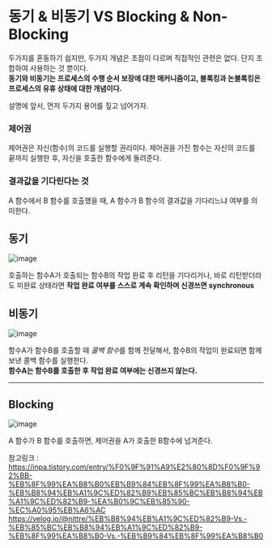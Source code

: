 
# 동기 & 비동기 VS Blocking & Non-Blocking

두가지를 혼동하기 쉽지만, 두가지 개념은 초점이 다르며 직접적인 관련은 없다. 단지 조합하여 사용하는 것 뿐이다.    
**동기와 비동기는 프로세스의 수행 순서 보장에 대한 매커니즘이고, 블록킹과 논블록킹은 프로세스의 유휴 상태에 대한 개념이다.**


설명에 앞서, 먼저 두가지 용어를 짚고 넘어가자. 
### 제어권
제어권은 자신(함수)의 코드를 실행할 권리이다. 제어권을 가진 함수는 자신의 코드를 끝까지 실행한 후, 자신을 호출한 함수에게 돌려준다. 

### 결과값을 기다린다는 것
A 함수에서 B 함수를 호출했을 때, A 함수가 B 함수의 결과값을 기다리느냐 여부를 의미한다. 

## 동기

![image](https://user-images.githubusercontent.com/45115557/182599393-5a687dd0-c6f2-4ecb-9e93-a2c232a40e94.png)

호출하는 함수A가 호출되는 함수B의 작업 완료 후 리턴을 기다리거나, 바로 리턴받더라도 미완료 상태라면 **작업 완료 여부를 스스로 계속 확인하며 신경쓰면 synchronous**

## 비동기

![image](https://user-images.githubusercontent.com/45115557/182599431-90b24c1b-5682-49e5-a6b4-d365371a1e34.png)

함수A가 함수B를 호출할 때 *콜백 함수*를 함께 전달해서, 함수B의 작업이 완료되면 함께 보낸 콜백 함수를 실행한다.  
**함수A는 함수B를 호출한 후 작업 완료 여부에는 신경쓰지 않는다.**

---

## Blocking

![image](https://user-images.githubusercontent.com/45115557/182600543-d7d8020f-68f0-420f-8899-85631ca609a8.png)

A 함수가 B 함수를 호출하면, 제어권을 A가 호출한 B함수에 넘겨준다.  





참고링크 : 
https://inpa.tistory.com/entry/%F0%9F%91%A9%E2%80%8D%F0%9F%92%BB-%EB%8F%99%EA%B8%B0%EB%B9%84%EB%8F%99%EA%B8%B0-%EB%B8%94%EB%A1%9C%ED%82%B9%EB%85%BC%EB%B8%94%EB%A1%9C%ED%82%B9-%EA%B0%9C%EB%85%90-%EC%A0%95%EB%A6%AC   
https://velog.io/@nittre/%EB%B8%94%EB%A1%9C%ED%82%B9-Vs.-%EB%85%BC%EB%B8%94%EB%A1%9C%ED%82%B9-%EB%8F%99%EA%B8%B0-Vs.-%EB%B9%84%EB%8F%99%EA%B8%B0
